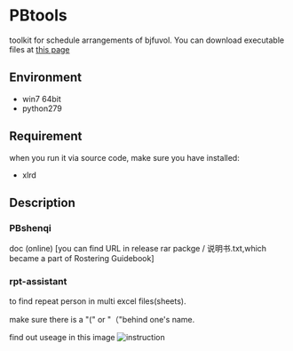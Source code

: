# PBtools  
toolkit for schedule arrangements of bjfuvol. You can download executable files at [this page](https://github.com/cxumol/PBtools/releases)

## Environment
- win7 64bit  
- python279

## Requirement
when you run it via source code, make sure you have installed:
- xlrd

## Description
### PBshenqi   
doc (online) [you can find URL in release rar packge / 说明书.txt,which became a part of Rostering Guidebook]  

### rpt-assistant
to find repeat person in multi excel files(sheets).

make sure there is a "(" or "（"behind one's name.

find out useage in this image
![instruction](https://cloud.githubusercontent.com/assets/8279655/11143430/010da2da-8a30-11e5-9a49-7595f72ca016.png)
